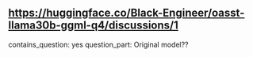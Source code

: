 ## https://huggingface.co/Black-Engineer/oasst-llama30b-ggml-q4/discussions/1

contains_question: yes
question_part: Original model??